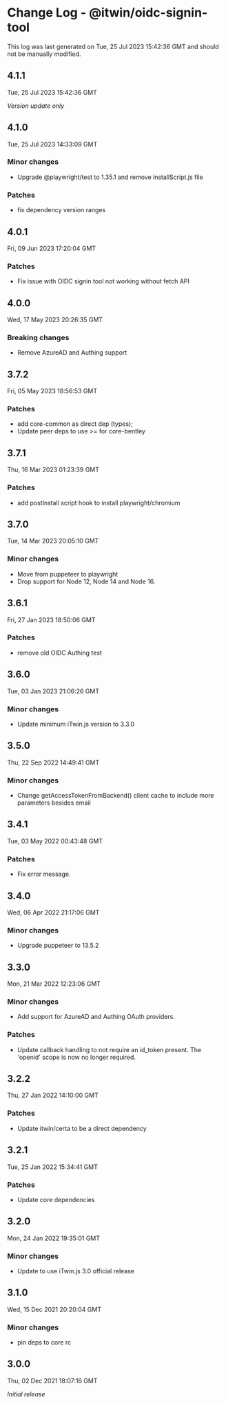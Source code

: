 # Change Log - @itwin/oidc-signin-tool

This log was last generated on Tue, 25 Jul 2023 15:42:36 GMT and should not be manually modified.

## 4.1.1
Tue, 25 Jul 2023 15:42:36 GMT

_Version update only_

## 4.1.0
Tue, 25 Jul 2023 14:33:09 GMT

### Minor changes

- Upgrade @playwright/test to 1.35.1 and remove installScript.js file

### Patches

- fix dependency version ranges

## 4.0.1
Fri, 09 Jun 2023 17:20:04 GMT

### Patches

- Fix issue with OIDC signin tool not working without fetch API

## 4.0.0
Wed, 17 May 2023 20:26:35 GMT

### Breaking changes

- Remove AzureAD and Authing support

## 3.7.2
Fri, 05 May 2023 18:56:53 GMT

### Patches

- add core-common as direct dep (types);
- Update peer deps to use >= for core-bentley

## 3.7.1
Thu, 16 Mar 2023 01:23:39 GMT

### Patches

- add postInstall script hook to install playwright/chromium

## 3.7.0
Tue, 14 Mar 2023 20:05:10 GMT

### Minor changes

- Move from puppeteer to playwright
- Drop support for Node 12, Node 14 and Node 16.

## 3.6.1
Fri, 27 Jan 2023 18:50:06 GMT

### Patches

- remove old OIDC Authing test

## 3.6.0
Tue, 03 Jan 2023 21:06:26 GMT

### Minor changes

- Update minimum iTwin.js version to 3.3.0

## 3.5.0
Thu, 22 Sep 2022 14:49:41 GMT

### Minor changes

- Change getAccessTokenFromBackend() client cache to include more parameters besides email

## 3.4.1
Tue, 03 May 2022 00:43:48 GMT

### Patches

- Fix error message.

## 3.4.0
Wed, 06 Apr 2022 21:17:06 GMT

### Minor changes

- Upgrade puppeteer to 13.5.2

## 3.3.0
Mon, 21 Mar 2022 12:23:06 GMT

### Minor changes

- Add support for AzureAD and Authing OAuth providers.

### Patches

- Update callback handling to not require an id_token present. The 'openid' scope is now no longer required.

## 3.2.2
Thu, 27 Jan 2022 14:10:00 GMT

### Patches

- Update itwin/certa to be a direct dependency

## 3.2.1
Tue, 25 Jan 2022 15:34:41 GMT

### Patches

- Update core dependencies

## 3.2.0
Mon, 24 Jan 2022 19:35:01 GMT

### Minor changes

- Update to use iTwin.js 3.0 official release

## 3.1.0
Wed, 15 Dec 2021 20:20:04 GMT

### Minor changes

- pin deps to core rc

## 3.0.0
Thu, 02 Dec 2021 18:07:16 GMT

_Initial release_

